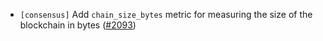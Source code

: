 - `[consensus]` Add `chain_size_bytes` metric for measuring the size of the blockchain in bytes
  ([\#2093](https://github.com/KYVENetwork/cometbft/v38/pull/2093))
